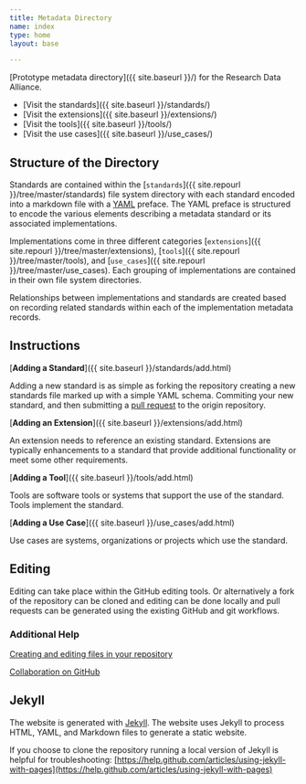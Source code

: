 ```yaml
---
title: Metadata Directory
name: index
type: home
layout: base

---
```


[Prototype metadata directory]({{ site.baseurl }}/) for the Research Data Alliance.

* [Visit the standards]({{ site.baseurl }}/standards/)
* [Visit the extensions]({{ site.baseurl }}/extensions/)
* [Visit the tools]({{ site.baseurl }}/tools/)
* [Visit the use cases]({{ site.baseurl }}/use_cases/)

## Structure of the Directory

Standards are contained within the
[`standards`]({{ site.repourl }}/tree/master/standards)
file system directory with each standard encoded into a markdown file with a
[YAML](http://en.wikipedia.org/wiki/YAML) preface. The YAML preface is
structured to encode the various elements describing a metadata standard or its
associated implementations. 

Implementations come in three different categories
[`extensions`]({{ site.repourl }}/tree/master/extensions),
[`tools`]({{ site.repourl }}/tree/master/tools),
and [`use_cases`]({{ site.repourl }}/tree/master/use_cases). Each grouping of
implementations are contained in their own file system directories.

Relationships between implementations and standards are created based on
recording related standards within each of the implementation metadata records.

## Instructions

[__Adding a Standard__]({{ site.baseurl }}/standards/add.html)

Adding a new standard is as simple as forking the repository creating a new
standards file marked up with a simple YAML schema. Commiting your new
standard, and then submitting a
[pull request](https://help.github.com/articles/using-pull-requests) to the
origin repository.

[__Adding an Extension__]({{ site.baseurl }}/extensions/add.html)

An extension needs to reference an existing standard. Extensions are typically
enhancements to a standard that provide additional functionality or meet some
other requirements.

[__Adding a Tool__]({{ site.baseurl }}/tools/add.html)

Tools are software tools or systems that support the use of the standard. Tools
implement the standard.

[__Adding a Use Case__]({{ site.baseurl }}/use_cases/add.html)

Use cases are systems, organizations or projects which use the standard.

## Editing

Editing can take place within the GitHub editing tools. Or alternatively a fork
of the repository can be cloned and editing can be done locally and pull
requests can be generated using the existing GitHub and git workflows.

### Additional Help

[Creating and editing files in your repository](https://help.github.com/articles/creating-and-editing-files-in-your-repository)

[Collaboration on GitHub](https://help.github.com/categories/63/articles)

## Jekyll

The website is generated with [Jekyll](http://jekyllrb.com). The website uses
Jekyll to process HTML, YAML, and Markdown files to generate a static website.

If you choose to clone the repository running a local version of Jekyll is
helpful for troubleshooting:
[https://help.github.com/articles/using-jekyll-with-pages](https://help.github.com/articles/using-jekyll-with-pages)
